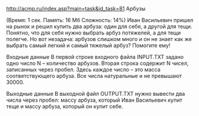http://acmp.ru/index.asp?main=task&id_task=81
Арбузы

(Время: 1 сек. Память: 16 Мб Сложность: 14%)
Иван Васильевич пришел на рынок и решил купить два арбуза: один для себя, а другой для тещи. Понятно, что для себя нужно выбрать арбуз потяжелей, а для тещи полегче. Но вот незадача: арбузов слишком много и он не знает как же выбрать самый легкий и самый тяжелый арбуз? Помогите ему!

Входные данные
В первой строке входного файла INPUT.TXT задано одно число N – количество арбузов. Вторая строка содержит N чисел, записанных через пробел. Здесь каждое число – это масса соответствующего арбуза. Все числа натуральные и не превышают 30000.

Выходные данные
В выходной файл OUTPUT.TXT нужно вывести два числа через пробел: массу арбуза, который Иван Васильевич купит теще и массу арбуза, который он купит себе.